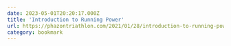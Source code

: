 ```yaml
---
date: 2023-05-01T20:20:17.000Z
title: 'Introduction to Running Power'
url: https://phazontriathlon.com/2021/01/28/introduction-to-running-power/
category: bookmark
---
```

